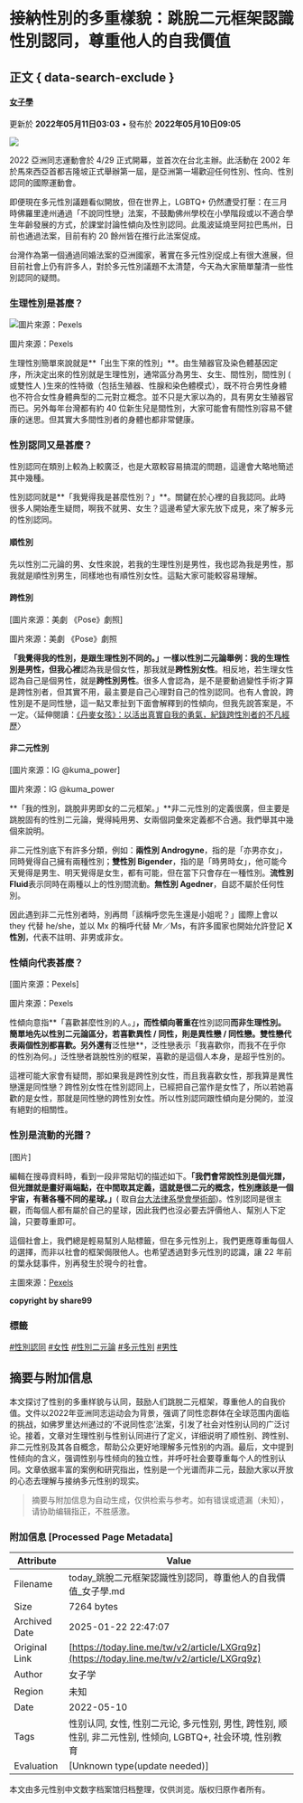 # 接納性別的多重樣貌：跳脫二元框架認識性別認同，尊重他人的自我價值

## 正文 { data-search-exclude }


#### [女子學](https://today-obs.line-scdn.net/0hVezVCheFCUpHLx1RH1t2HX95BTt0SRNDZRtGezYnU3lsA0YVch1aKWonUmY6TEoaZ0lOeWB8B3pjHBtPcw/w644)

更新於 **2022年05月11日03:03** • 發布於 **2022年05月10日09:05**

![](https://today-obs.line-scdn.net/0hVezVCheFCUpHLx1RH1t2HX95BTt0SRNDZRtGezYnU3lsA0YVch1aKWonUmY6TEoaZ0lOeWB8B3pjHBtPcw/w644)

2022 亞洲同志運動會於 4/29 正式開幕，並首次在台北主辦。此活動在 2002 年於馬來西亞首都吉隆坡正式舉辦第一屆，是亞洲第一場歡迎任何性別、性向、性別認同的國際運動會。

即便現在多元性別議題看似開放，但在世界上，LGBTQ+ 仍然遭受打壓：在三月時佛羅里達州通過「不說同性戀」法案，不鼓勵佛州學校在小學階段或以不適合學生年齡發展的方式，於課堂討論性傾向及性別認同。此風波延燒至阿拉巴馬州，日前也通過法案，目前有約 20 餘州皆在推行此法案促成。

台灣作為第一個通過同婚法案的亞洲國家，著實在多元性別促成上有很大進展，但目前社會上仍有許多人，對於多元性別議題不太清楚，今天為大家簡單釐清一些性別認同的疑問。

### **生理性別是甚麼？**

![圖片來源：Pexels](https://today-obs.line-scdn.net/0hFQgWt-NIGX5aLg1lAlpmKWJ4FQ9pSAN3eE9VSygrQE11Alh_MUlKHXx7R1IkTg4oehsFHXp8FRl0GFgsZg/w644)

圖片來源：Pexels

生理性別簡單來說就是**「出生下來的性別」**。由生殖器官及染色體基因定序，所決定出來的性別就是生理性別，通常區分為男生、女生、間性別，間性別 ( 或雙性人 )生來的性特徵（包括生殖器、性腺和染色體模式），既不符合男性身體也不符合女性身體典型的二元對立概念。並不只是大家以為的，具有男女生殖器官而已。另外每年台灣都有約 40 位新生兒是間性別，大家可能會有間性別容易不健康的迷思。但其實大多間性別者的身體也都非常健康。

### **性別認同又是甚麼？**

性別認同在類別上較為上較廣泛，也是大眾較容易搞混的問題，這邊會大略地簡述其中幾種。

性別認同就是**「我覺得我是甚麼性別？」**。關鍵在於心裡的自我認同。此時很多人開始產生疑問，啊我不就男、女生？這邊希望大家先放下成見，來了解多元的性別認同。

#### **順性別**

先以性別二元論的男、女性來說，若我的生理性別是男性，我也認為我是男性，那我就是順性別男生，同樣地也有順性別女性。這點大家可能較容易理解。

#### **跨性別**

[圖片來源：美劇 《Pose》劇照]

圖片來源：美劇 《Pose》劇照

**「我覺得我的性別，是跟生理性別不同的。」**一樣以性別二元論舉例：我的生理性別是男性，但我**心裡**認為我是個女性，那我就是**跨性別女性**。相反地，若生理女性認為自己是個男性，就是**跨性別男性**。很多人會認為，是不是要動過變性手術才算是跨性別者，但其實不用，最主要是自己心理對自己的性別認同。也有人會說，跨性別是不是同性戀，這一點又牽扯到下面會解釋到的性傾向，但我先說答案是，不一定。〈延伸閱讀：[《丹麥女孩》：以活出真實自我的勇氣，紀錄跨性別者的不凡經歷](https://share99.com/danish-girl)〉

#### **非二元性別**

[圖片來源：IG @kuma_power]

圖片來源：IG @kuma_power

**「我的性別，跳脫非男即女的二元框架。」**非二元性別的定義很廣，但主要是跳脫固有的性別二元論，覺得純用男、女兩個詞彙來定義都不合適。我們舉其中幾個來說明。

非二元性別底下有許多分類，例如：**兩性別 Androgyne**，指的是「亦男亦女」，同時覺得自己擁有兩種性別；**雙性別 Bigender**，指的是「時男時女」，他可能今天覺得是男生、明天覺得是女生，都有可能，但在當下只會存在一種性別。**流性別 Fluid**表示同時在兩種以上的性別間流動。**無性別 Agedner**，自認不屬於任何性別。

因此遇到非二元性別者時，別再問「該稱呼您先生還是小姐呢？」國際上會以 they 代替 he/she，並以 Mx 的稱呼代替 Mr／Ms，有許多國家也開始允許登記 **X 性別**，代表不註明、非男或非女。

### **性傾向代表甚麼？**

[圖片來源：Pexels]

圖片來源：Pexels

性傾向意指**「喜歡甚麼性別的人。」**，而性傾向著重在**性別認同**而非生理性別。簡單地先以性別二元論區分，若喜歡異性 / 同性，則是異性戀 / 同性戀。**雙性戀**代表兩個性別都喜歡。另外還有**泛性戀**，泛性戀表示「我喜歡你，而我不在乎你的性別為何。」泛性戀者跳脫性別的框架，喜歡的是這個人本身，是超乎性別的。

這裡可能大家會有疑問，那如果我是跨性別女性，而且我喜歡女性，那我算是異性戀還是同性戀？跨性別女性在性別認同上，已經把自己當作是女性了，所以若她喜歡的是女性，那就是同性戀的跨性別女性。所以性別認同跟性傾向是分開的，並沒有絕對的相關性。

### **性別是流動的光譜？**

[图片]

編輯在搜尋資料時，看到一段非常貼切的描述如下。**「我們會常說性別是個光譜，但光譜就是畫好兩端點，在中間取其定義，這就是很二元的概念，性別應該是一個宇宙，有著各種不同的星球。」**( 取自[台大法律系學會學術部](https://medium.com/@ntulawazaleafestival?source=post_page-----ad12b185efa2--------------------------------))。性別認同是很主觀，而每個人都有屬於自己的星球，因此我們也沒必要去評價他人、幫別人下定論，只要尊重即可。

這個社會上，我們總是輕易幫別人貼標籤，但在多元性別上，我們更應尊重每個人的選擇，而非以社會的框架侷限他人。也希望透過對多元性別的認識，讓 22 年前的葉永鋕事件，別再發生於現今的社會。

主圖來源：[Pexels](https://www.pexels.com/zh-tw/photo/1280638/)

**copyright by share99**

### 標籤
[#性別認同](https://today.line.me/tw/v2/tag/aOvbq2?tag=%E6%80%A7%E5%88%A5%E8%AA%8D%E5%90%8C) 
[#女性](https://today.line.me/tw/v2/tag/wjD0kv?tag=%E5%A5%B3%E6%80%A7) 
[#性別二元論](https://today.line.me/tw/v2/tag/rDQP10?tag=%E6%80%A7%E5%88%A5%E4%BA%8C%E5%85%83%E8%AB%96) 
[#多元性別](https://today.line.me/tw/v2/tag/yQBgnE?tag=%E5%A4%9A%E5%85%83%E6%80%A7%E5%88%A5) 
[#男性](https://today.line.me/tw/v2/tag/XvJlN8?tag=%E7%94%B7%E6%80%A7)
<!-- tcd_original_link https://today.line.me/tw/v2/article/LXGrq9z -->


## 摘要与附加信息

<!-- tcd_abstract -->
本文探讨了性别的多重样貌与认同，鼓励人们跳脱二元框架，尊重他人的自我价值。文件以2022年亚洲同志运动会为背景，强调了同性恋群体在全球范围内面临的挑战，如佛罗里达州通过的‘不说同性恋’法案，引发了社会对性别认同的广泛讨论。接着，文章对生理性别与性别认同进行了定义，详细说明了顺性别、跨性别、非二元性别及其各自概念，帮助公众更好地理解多元性别的内涵。最后，文中提到性倾向的含义，强调性别与性倾向的独立性，并呼吁社会要尊重每个人的性别认同。文章依据丰富的案例和研究指出，性别是一个光谱而非二元，鼓励大家以开放的心态去理解与接纳多元性别的现实。
<!-- tcd_abstract_end -->

> 摘要与附加信息为自动生成，仅供检索与参考。如有错误或遗漏（未知），请协助编辑指正，不胜感激。

### 附加信息 [Processed Page Metadata]

| Attribute       | Value                                  |
|-----------------|----------------------------------------|
| Filename        | today_跳脫二元框架認識性別認同，尊重他人的自我價值_女子學.md                             |
| Size            | 7264 bytes                           |
| Archived Date   | 2025-01-22 22:47:07                             |
| Original Link   | [https://today.line.me/tw/v2/article/LXGrq9z](https://today.line.me/tw/v2/article/LXGrq9z)                       |
| Author          | 女子学                               |
| Region          | 未知                               |
| Date            | 2022-05-10                                 |
| Tags            | 性别认同, 女性, 性别二元论, 多元性别, 男性, 跨性别, 顺性别, 非二元性别, 性倾向, LGBTQ+, 社会环境, 性别教育                                 |
| Evaluation            | [Unknown type(update needed)]                                 |
<!-- tcd_table_end -->

本文由多元性别中文数字档案馆归档整理，仅供浏览。版权归原作者所有。
